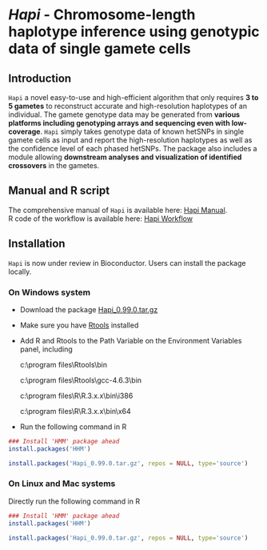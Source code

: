 # *Hapi* - Chromosome-length haplotype inference using genotypic data of single gamete cells

## Introduction

`Hapi` a novel easy-to-use and high-efficient algorithm that only requires **3 to 5 gametes** to reconstruct accurate and high-resolution haplotypes of an individual. The gamete genotype data may be generated from **various platforms including genotyping arrays and sequencing even with low-coverage**. `Hapi` simply takes genotype data of known hetSNPs in single gamete cells as input and report the high-resolution haplotypes as well as the confidence level of each phased hetSNPs. The package also includes a module allowing **downstream analyses and visualization of identified crossovers** in the gametes. 


## Manual and R script
The comprehensive manual of `Hapi` is available here: [Hapi Manual](http://htmlpreview.github.io/?https://github.com/Jialab-UCR/Jialab-UCR.github.io/blob/master/Hapi_manual.html).  
R code of the workflow is available here: [Hapi Workflow](https://github.com/Jialab-UCR/Jialab-UCR.github.io/blob/master/Hapi_workflow.R)


## Installation
`Hapi` is now under review in Bioconductor. Users can install the package locally.

### On Windows system
* Download the package [Hapi_0.99.0.tar.gz](https://github.com/Jialab-UCR/Jialab-UCR.github.io/blob/master/Hapi_0.99.0.tar.gz)
* Make sure you have [Rtools](https://cran.r-project.org/bin/windows/Rtools/) installed
* Add R and Rtools to the Path Variable on the Environment Variables panel, including

    c:\program files\Rtools\bin

    c:\program files\Rtools\gcc-4.6.3\bin

    c:\program files\R\R.3.x.x\bin\i386

    c:\program files\R\R.3.x.x\bin\x64 

* Run the following command in R
```R
### Install 'HMM' package ahead
install.packages('HHM')

install.packages('Hapi_0.99.0.tar.gz', repos = NULL, type='source')
```

### On Linux and Mac systems
Directly run the following command in R
```R
### Install 'HMM' package ahead
install.packages('HHM')

install.packages('Hapi_0.99.0.tar.gz', repos = NULL, type='source')
```


